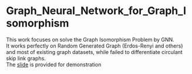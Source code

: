 # Graph_Neural_Network_for_Graph_Isomorphism

This work focuses on solve the Graph Isomorphism Problem by GNN.\
It works perfectly on Random Generated Graph (Erdos-Renyi and others) and most of existing graph datasets, while failed to differentiate circulant skip link graphs.\
The [slide](https://docs.google.com/presentation/d/1yRLNsmPbwIisz0OyRATgDTUqpSNqVRVm/edit?usp=sharing&ouid=112772836463585660432&rtpof=true&sd=true) is provided for demonstration


